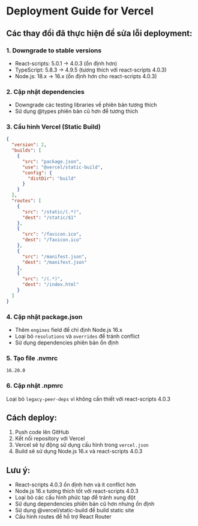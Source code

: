 # Deployment Guide for Vercel

## Các thay đổi đã thực hiện để sửa lỗi deployment:

### 1. Downgrade to stable versions
- React-scripts: 5.0.1 → 4.0.3 (ổn định hơn)
- TypeScript: 5.8.3 → 4.9.5 (tương thích với react-scripts 4.0.3)
- Node.js: 18.x → 16.x (ổn định hơn cho react-scripts 4.0.3)

### 2. Cập nhật dependencies
- Downgrade các testing libraries về phiên bản tương thích
- Sử dụng @types phiên bản cũ hơn để tương thích

### 3. Cấu hình Vercel (Static Build)
```json
{
  "version": 2,
  "builds": [
    {
      "src": "package.json",
      "use": "@vercel/static-build",
      "config": {
        "distDir": "build"
      }
    }
  ],
  "routes": [
    {
      "src": "/static/(.*)",
      "dest": "/static/$1"
    },
    {
      "src": "/favicon.ico",
      "dest": "/favicon.ico"
    },
    {
      "src": "/manifest.json",
      "dest": "/manifest.json"
    },
    {
      "src": "/(.*)",
      "dest": "/index.html"
    }
  ]
}
```

### 4. Cập nhật package.json
- Thêm `engines` field để chỉ định Node.js 16.x
- Loại bỏ `resolutions` và `overrides` để tránh conflict
- Sử dụng dependencies phiên bản ổn định

### 5. Tạo file .nvmrc
```
16.20.0
```

### 6. Cập nhật .npmrc
Loại bỏ `legacy-peer-deps` vì không cần thiết với react-scripts 4.0.3

## Cách deploy:

1. Push code lên GitHub
2. Kết nối repository với Vercel
3. Vercel sẽ tự động sử dụng cấu hình trong `vercel.json`
4. Build sẽ sử dụng Node.js 16.x và react-scripts 4.0.3

## Lưu ý:
- React-scripts 4.0.3 ổn định hơn và ít conflict hơn
- Node.js 16.x tương thích tốt với react-scripts 4.0.3
- Loại bỏ các cấu hình phức tạp để tránh xung đột
- Sử dụng dependencies phiên bản cũ hơn nhưng ổn định
- Sử dụng @vercel/static-build để build static site
- Cấu hình routes để hỗ trợ React Router 